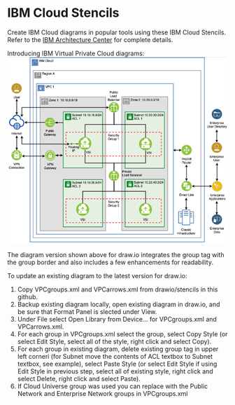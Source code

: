 # IBM Cloud Stencils

Create IBM Cloud diagrams in popular tools using these IBM Cloud Stencils.  
Refer to the [IBM Architecture Center](https://www.ibm.com/cloud/garage/architectures/edit) for complete details.

Introducing IBM Virtual Private Cloud diagrams:
![VPCSimple](/images/vpc-experience-simple.png)

The diagram version shown above for draw.io integrates the group tag with the group border and also includes a few enhancements for readability.

To update an existing diagram to the latest version for draw.io:
1. Copy VPCgroups.xml and VPCarrows.xml from drawio/stencils in this github. 
2. Backup existing diagram locally, open existing diagram in draw.io, and be sure that Format Panel is slected under View.
3. Under File select Open Library from Device... for VPCgroups.xml and VPCarrows.xml.
4. For each group in VPCgroups.xml select the group, select Copy Style (or select Edit Style, select all of the style, right click and select Copy).
5. For each group in existing diagram, delete existing group tag in upper left corneri (for Subnet move the contents of ACL textbox to Subnet textbox, see example), select Paste Style (or select Edit Style if using Edit Style in previous step, select all of existing style, right click and select Delete, right click and select Paste).
6. If Cloud Universe group was used you can replace with the Public Network and Enterprise Network groups in VPCgroups.xml
